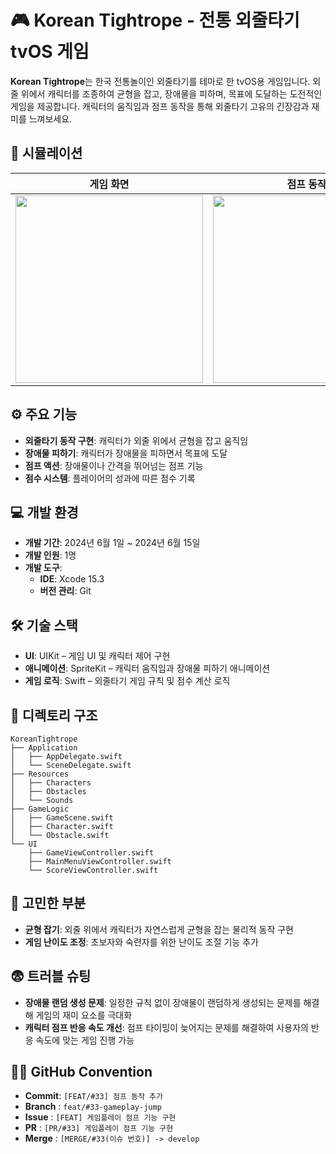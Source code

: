 # 🎮 Korean Tightrope - 전통 외줄타기 tvOS 게임

**Korean Tightrope**는 한국 전통놀이인 외줄타기를 테마로 한 tvOS용 게임입니다. 외줄 위에서 캐릭터를 조종하여 균형을 잡고, 장애물을 피하며, 목표에 도달하는 도전적인 게임을 제공합니다. 캐릭터의 움직임과 점프 동작을 통해 외줄타기 고유의 긴장감과 재미를 느껴보세요.

## 📱 시뮬레이션
| 게임 화면 | 점프 동작 | 장애물 피하기 & 출동 |
|---------------|---------------|---------------|
| <img src="https://github.com/user-attachments/assets/8deea044-41bf-43b0-8d81-f5090a5ef993" width="300" /> | <img src="https://github.com/user-attachments/assets/dc25a38d-de30-4ad5-a470-9868c0fd10d4" width="300" /> | <img src="https://github.com/user-attachments/assets/af960008-0170-4612-984d-a69d8d6e1a51" width="300" /> |

## ⚙️ 주요 기능
- **외줄타기 동작 구현**: 캐릭터가 외줄 위에서 균형을 잡고 움직임
- **장애물 피하기**: 캐릭터가 장애물을 피하면서 목표에 도달
- **점프 액션**: 장애물이나 간격을 뛰어넘는 점프 기능
- **점수 시스템**: 플레이어의 성과에 따른 점수 기록

## 💻 개발 환경
- **개발 기간**: 2024년 6월 1일 ~ 2024년 6월 15일
- **개발 인원**: 1명
- **개발 도구**:
    - **IDE**: Xcode 15.3
    - **버전 관리**: Git
 
## 🛠️ 기술 스택
- **UI**: UIKit – 게임 UI 및 캐릭터 제어 구현
- **애니메이션**: SpriteKit – 캐릭터 움직임과 장애물 피하기 애니메이션
- **게임 로직**: Swift – 외줄타기 게임 규칙 및 점수 계산 로직

## 📁 디렉토리 구조
```
KoreanTightrope
├── Application
│   ├── AppDelegate.swift
│   └── SceneDelegate.swift
├── Resources
│   ├── Characters
│   ├── Obstacles
│   └── Sounds
├── GameLogic
│   ├── GameScene.swift
│   ├── Character.swift
│   └── Obstacle.swift
└── UI
    ├── GameViewController.swift
    ├── MainMenuViewController.swift
    └── ScoreViewController.swift
```


## 🤔 고민한 부분
- **균형 잡기**: 외줄 위에서 캐릭터가 자연스럽게 균형을 잡는 물리적 동작 구현
- **게임 난이도 조정**: 초보자와 숙련자를 위한 난이도 조절 기능 추가

## 😨 트러블 슈팅
- **장애물 랜덤 생성 문제**: 일정한 규칙 없이 장애물이 랜덤하게 생성되는 문제를 해결해 게임의 재미 요소를 극대화
- **캐릭터 점프 반응 속도 개선**: 점프 타이밍이 늦어지는 문제를 해결하여 사용자의 반응 속도에 맞는 게임 진행 가능

## 🧑‍⚖️ GitHub Convention
- **Commit**: `[FEAT/#33] 점프 동작 추가`
- **Branch** : `feat/#33-gameplay-jump`
- **Issue** : `[FEAT] 게임플레이 점프 기능 구현`
- **PR** : `[PR/#33] 게임플레이 점프 기능 구현`
- **Merge** : `[MERGE/#33(이슈 번호)] -> develop`

